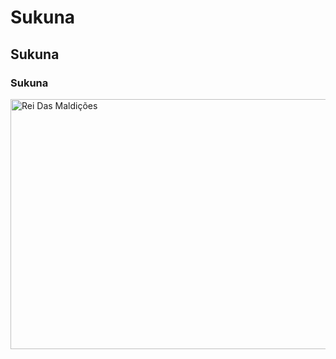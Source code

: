 # Sukuna
## Sukuna
### Sukuna

<img alt="Rei Das Maldições" src="https://github.com/Victor-Martins936/teste-workshop/assets/146993875/028fa3c5-d935-4b22-876d-6eccf1e0e6b7" width="800px" height="400px">
